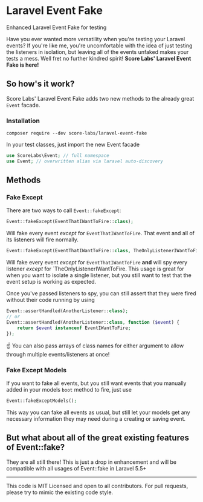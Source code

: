 # Laravel Event Fake
Enhanced Laravel Event Fake for testing

Have you ever wanted more versatility when you're testing your Laravel events? If you're like me, you're uncomfortable with the idea
of just testing the listeners in isolation, but leaving all of the events unfaked makes your tests a mess. Well fret no further kindred spirit!
**Score Labs' Laravel Event Fake is here!**

## So how's it work?

Score Labs' Laravel Event Fake adds two new methods to the already great `Event` facade.

### Installation
```
composer require --dev score-labs/laravel-event-fake
```
In your test classes, just import the new Event facade
```php
use ScoreLabs\Event; // full namespace
use Event; // overwritten alias via laravel auto-discovery
```
## Methods
### Fake Except
There are two ways to call `Event::fakeExcept`:
```php
Event::fakeExcept(EventThatIWantToFire::class);
```
Will fake every event *except* for `EventThatIWantToFire`. That event and all of its listeners will fire normally.

```php
Event::fakeExcept(EventThatIWantToFire::class, TheOnlyListenerIWantToFire::class);
```
Will fake every event *except* for `EventThatIWantToFire` **and** will spy every listener *except* for `TheOnlyListenerIWantToFire.
This usage is great for when you want to isolate a single listener, but you still want to test that the event setup is working
as expected.

Once you've passed listeners to spy, you can still assert that they were fired without their code running by using
```php
Event::assertHandled(AnotherListener::class);
// or 
Event::assertHandled(AnotherListener::class, function ($event) {
    return $event instanceof EventIWantToFire;
});
```
:point_up: You can also pass arrays of class names for either argument to allow through multiple events/listeners at once!

### Fake Except Models
If you want to fake all events, but you still want events that you manually added in your models `boot` method to fire, just use
```php
Event::fakeExceptModels();
```
This way you can fake all events as usual, but still let your models get any necessary information they may need during a creating or saving event.

## But what about all of the great existing features of Event::fake?
They are all still there! This is just a drop in enhancement and will be compatible with all usages of Event::fake in Laravel 5.5+
  
---
  
This code is MIT Licensed and open to all contributors. For pull requests, please try to mimic the existing code style. 
